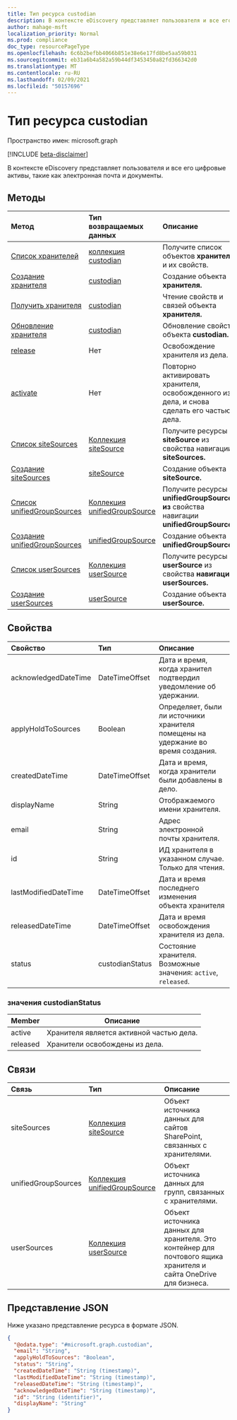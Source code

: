 ```yaml
---
title: Тип ресурса custodian
description: В контексте eDiscovery представляет пользователя и все его цифровые активы, такие как электронная почта и документы.
author: mahage-msft
localization_priority: Normal
ms.prod: compliance
doc_type: resourcePageType
ms.openlocfilehash: 6c6b2befbb4066b851e38e6e17fd8be5aa59b031
ms.sourcegitcommit: eb31a6b4a582a59b44df3453450a82fd366342d0
ms.translationtype: MT
ms.contentlocale: ru-RU
ms.lasthandoff: 02/09/2021
ms.locfileid: "50157696"
---
```

# <a name="custodian-resource-type"></a>Тип ресурса custodian

Пространство имен: microsoft.graph

[!INCLUDE [beta-disclaimer](../../includes/beta-disclaimer.md)]

В контексте eDiscovery представляет пользователя и все его цифровые активы, такие как электронная почта и документы.

## <a name="methods"></a>Методы

|Метод|Тип возвращаемых данных|Описание|
|:---|:---|:---|
|[Список хранителей](../api/ediscoverycase-list-custodians.md)|[коллекция custodian](../resources/custodian.md)|Получите список объектов **хранителя** и их свойств.|
|[Создание хранителя](../api/ediscoverycase-post-custodians.md)|[custodian](../resources/custodian.md)|Создание объекта **хранителя.**|
|[Получить хранителя](../api/custodian-get.md)|[custodian](../resources/custodian.md)|Чтение свойств и связей объекта **хранителя.**|
|[Обновление хранителя](../api/custodian-update.md)|[custodian](../resources/custodian.md)|Обновление свойств объекта **custodian.**|
|[release](../api/custodian-release.md)|Нет|Освобождение хранителя из дела.|
|[activate](../api/custodian-activate.md)|Нет|Повторно активировать хранителя, освобожденного из дела, и снова сделать его частью дела.|
|[Список siteSources](../api/custodian-list-sitesources.md)|[Коллекция siteSource](../resources/sitesource.md)|Получите ресурсы **siteSource** из свойства навигации **siteSources.**|
|[Создание siteSources](../api/custodian-post-sitesources.md)|[siteSource](../resources/sitesource.md)|Создание объекта **siteSource.**|
|[Список unifiedGroupSources](../api/custodian-list-unifiedgroupsources.md)|[Коллекция unifiedGroupSource](../resources/unifiedgroupsource.md)|Получите ресурсы **unifiedGroupSource из** свойства навигации **unifiedGroupSources.**|
|[Создание unifiedGroupSources](../api/custodian-post-unifiedgroupsources.md)|[unifiedGroupSource](../resources/unifiedgroupsource.md)|Создание объекта **unifiedGroupSource.**|
|[Список userSources](../api/custodian-list-usersources.md)|[Коллекция userSource](../resources/usersource.md)|Получите ресурсы **userSource** из свойства **навигации userSources.**|
|[Создание userSources](../api/custodian-post-usersources.md)|[userSource](../resources/usersource.md)|Создание объекта **userSource.**|

## <a name="properties"></a>Свойства

|Свойство|Тип|Описание|
|:---|:---|:---|
|acknowledgedDateTime|DateTimeOffset|Дата и время, когда хранител подтвердил уведомление об удержании.|
|applyHoldToSources|Boolean|Определяет, были ли источники хранителя помещены на удержание во время создания.|
|createdDateTime|DateTimeOffset|Дата и время, когда хранители были добавлены в дело.|
|displayName|String|Отображаемого имени хранителя.|
|email|String|Адрес электронной почты хранителя.|
|id|String|ИД хранителя в указанном случае. Только для чтения.|
|lastModifiedDateTime|DateTimeOffset|Дата и время последнего изменения объекта хранителя|
|releasedDateTime|DateTimeOffset|Дата и время освобождения хранителя из дела.|
|status|custodianStatus|Состояние хранителя. Возможные значения: `active`, `released`.|

### <a name="custodianstatus-values"></a>значения custodianStatus

|Member|Описание|
|:----|-----------|
|active|Хранителя является активной частью дела. |
|released|Хранители освобождены из дела.|

## <a name="relationships"></a>Связи

|Связь|Тип|Описание|
|:---|:---|:---|
|siteSources|[Коллекция siteSource](../resources/sitesource.md)|Объект источника данных для сайтов SharePoint, связанных с хранителями.|
|unifiedGroupSources|[Коллекция unifiedGroupSource](../resources/unifiedgroupsource.md)|Объект источника данных для групп, связанных с хранителями.|
|userSources|[Коллекция userSource](../resources/usersource.md)|Объект источника данных для хранителя. Это контейнер для почтового ящика хранителя и сайта OneDrive для бизнеса.|

<!--|lastIndexOperation|[caseIndexOperation](../resources/caseindexoperation.md)|**TODO: Add Description**| -->

## <a name="json-representation"></a>Представление JSON

Ниже указано представление ресурса в формате JSON.
<!-- {
  "blockType": "resource",
  "keyProperty": "id",
  "@odata.type": "microsoft.graph.custodian",
  "openType": false
}
-->

``` json
{
  "@odata.type": "#microsoft.graph.custodian",
  "email": "String",
  "applyHoldToSources": "Boolean",
  "status": "String",
  "createdDateTime": "String (timestamp)",
  "lastModifiedDateTime": "String (timestamp)",
  "releasedDateTime": "String (timestamp)",
  "acknowledgedDateTime": "String (timestamp)",
  "id": "String (identifier)",
  "displayName": "String"
}
```
